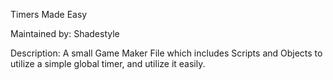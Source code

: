 Timers Made Easy

Maintained by: Shadestyle

Description: A small Game Maker File which includes Scripts and Objects to utilize a simple global timer, and utilize it easily.

